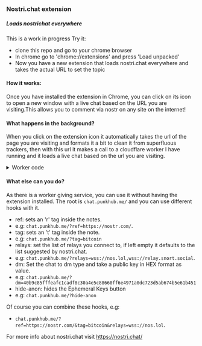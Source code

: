 ### Nostri.chat extension
##### Loads nostrichat everywhere
This is a work in progress
Try it:
- clone this repo and go to your chrome browser
- In chrome go to 'chrome://extensions' and press 'Load unpacked'
- Now you have a new extension that loads nostri.chat everywhere and takes the actual URL to set the topic

#### How it works:
Once you have installed the extension in Chrome, you can click on its icon to open a new window with a live chat based on the URL you are visiting.This allows you to comment via nostr on any site on the internet!

#### What happens in the background?
When you click on the extension icon it automatically takes the url of the page you are visiting and formats it a bit to clean it from superfluous trackers, then with this url it makes a call to a cloudflare worker I have running and it loads a live chat based on the url you are visiting.

<details>
    <summary>Worker code</summary>

    
addEventListener("fetch", event => {
  event.respondWith(handleRequest(event.request))
})

async function handleRequest(request) {
  try {
    if (request.method === "GET") {
      const url = new URL(request.url);
      const currentUrl = url.toString();

      let chatReferenceTags = "";
      const ref = url.searchParams.get("ref");
      const cleanedRef = ref ? ref.replace(/^(https?:\/\/)?(www\.)?/i, '').split('&')[0] : "";
      if (ref) {
        chatReferenceTags = `data-chat-reference-tags="${ref}, ${cleanedRef}"`;
      }

      const tag = url.searchParams.has("tag") ? url.searchParams.get("tag") : "";
      const chatTags = tag ? `data-chat-tags="${tag}"` : "";

      let relays = "wss://relay.f7z.io,wss://nos.lol,wss://relay.snort.social,wss://nostr-pub.wellorder.net,wss://relay.nostr.band,wss://nostr.mutinywallet.com ";
      if (url.searchParams.has("relays")) {
        relays = url.searchParams.get("relays");
      }

      const pub = url.searchParams.has("dm") ? url.searchParams.get("dm") : "";
      const chatType = pub ? "DM" : "GLOBAL";
      const dmPub = pub ? `data-website-owner-pubkey="${pub}"` : "";

      let chatOptionHideAnon = "";
      const hideAnon = url.searchParams.has("hide-anon");
      if (hideAnon) {
        chatOptionHideAnon = "<style>.flex > button:nth-child(3) {display: none;}	</style>";
      }

      const qrCodeUrl = `https://api.qrserver.com/v1/create-qr-code/?data=${encodeURIComponent(currentUrl)}&size=200x200`;

      const widget = `
        <!DOCTYPE html>
        <html>
          <head>
            <meta charset="utf-8">
            <meta name="viewport" content="width=device-width, initial-scale=1">
            <title>${ref || ""} ${tag} ${pub}</title>
            <link rel="stylesheet" href="https://nostri.chat/public/bundle.css">
            ${chatOptionHideAnon}
            <style>
              div {word-break: break-all;}
              body {background:#1a1a1a;margin-top:10px;}
              #share {padding: 10px;background-color: white;border-radius: 15px;text-align:center; color:black;}
              .qr-code {display: block;justify-content: center;text-align: center;}
              .qr-code img {width: 200px;height: 200px; margin:20px;}
              details {border: 1px solid #aaa;border-radius: 4px;padding: 10px;color: white;justify-content: center;}
              label, input, button {margin: 10px 0px;}
              button {padding: 10px 15px;background: #541B81;color: white;border: solid 1px;border-radius: 10px;}
              input {padding: 5px;border: solid 1px;color: white;background: #541B81;border-radius: 10px;}
            </style>
          </head>
          <body onload="changeText()">
            <div id="share">
              <p>Share: <a href="${currentUrl}" target="_blank" rel="noreferrer">${currentUrl}</a></p>
            </div>
            <div class="qr-code">
              <img src="${qrCodeUrl}" alt="QR code for ${currentUrl}">
            <details>
            <summary>Search</summary>
              <div id="share">
              <form onsubmit="openLink(); return false;">
                <label for="linkInput"></label>
                <input type="text" id="linkInput"placeholder="write someting">
                <br>
                <label for="prefixSelector"></label>
                <select id="prefixSelector" onchange="changeText()">
                  <option value="https://chat.punkhub.me/?ref=">ref</option>
                  <option value="https://chat.punkhub.me/?tag=">tag</option>
                  <option value="https://chat.punkhub.me/?dm=">dm</option>
                </select>
                <br>
                <p id="text"></p>
                <button type="submit">Go</button>
              </form>
              </div>
            </details>
            </div>
            <script>
              function openLink() {
                var linkInput = document.getElementById("linkInput");
                var link = linkInput.value;
                var prefix = document.getElementById("prefixSelector").value;
                var fullLink = prefix + link;
                window.location.href=fullLink;
              }
              function changeText() {
                var selectBox = document.getElementById("prefixSelector");
                var selectedValue = selectBox.options[selectBox.selectedIndex].value;
                var text = "";
                if (selectedValue === "https://chat.punkhub.me/?ref=") {
                  text = "'ref' for referencing websites or uris. e.g: github.com/nostr-protocol/nostr";
                } else if (selectedValue === "https://chat.punkhub.me/?tag=") {
                  text = "'tag' for referencing topics. e.g: Bitcoin";
                } else if (selectedValue === "https://chat.punkhub.me/?dm=") {
                  text = "dm' to send a direct message to someone's pubkey (hex format)";
                }
                document.getElementById("text").innerHTML = text;
              }
            </script>
            <script src="https://nostri.chat/public/bundle.js" data-chat-type="${chatType}" ${chatReferenceTags} ${chatTags} ${dmPub} data-relays="${relays}"></script>
          </body>
        </html>
      `;
      const headers = { "Content-Type": "text/html" };
      return new Response(widget, { headers });
    }
  } catch (error) {
    console.error("Error occurred: ", error);
    const body = "Error occurred while processing your request.";
    return new Response(body, {
      status: 500,
      statusText: "Error",
      headers: { "Content-Type": "text/plain" },
    });
  }
}


</details>

#### What else can you do?
As there is a worker giving service, you can use it without having the extension installed.
The root is `chat.punkhub.me/` and you can use different hooks with it.
- ref: sets an 'r' tag inside the notes. 
- e.g: `chat.punkhub.me/?ref=https://nostr.com/`.
- tag: sets an 't' tag inside the note.
- e.g: `chat.punkhub.me/?tag=bitcoin` 
- relays: set the list of relays you connect to, if left empty it defaults to the list suggested by nostri.chat.
- e.g: `chat.punkhub.me/?relays=wss://nos.lol,wss://relay.snort.social`.
- dm: Set the chat to dm type and take a public key in HEX format as value.
- e.g: `chat.punkhub.me/?dm=40b9c85fffeafc1cadf8c30a4e5c88660ff6e4971a0dc723d5ab674b5e61b451`
- hide-anon: hides the Ephemeral Keys button
- e.g: `chat.punkhub.me/?hide-anon`

Of course you can combine these hooks, e.g:
- `chat.punkhub.me/?ref=https://nostr.com/&tag=bitcoin&relays=wss://nos.lol`.


For more info about nostri.chat visit https://nostri.chat/
